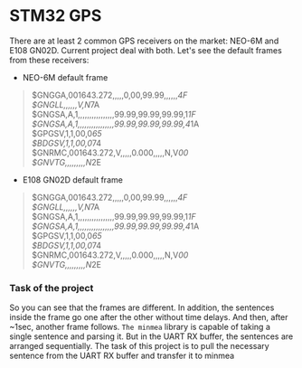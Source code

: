 # STM32 GPS
There are at least 2 common GPS receivers on the market: NEO-6M and E108 GN02D. Current project deal with both. Let's see the default frames from these receivers:
* NEO-6M default frame
> $GNGGA,001643.272,,,,,0,00,99.99,,,,,,*4F                                     
> $GNGLL,,,,,,V,N*7A                                                           
> $GNGSA,A,1,,,,,,,,,,,,,,,,99.99,99.99,99.99,1*1F                            
> $GNGSA,A,1,,,,,,,,,,,,,,,,99.99,99.99,99.99,4*1A                            
> $GPGSV,1,1,00,0*65                                                          
> $BDGSV,1,1,00,0*74                                                         
> $GNRMC,001643.272,V,,,,,0.000,,,,,N,V*00                                   
> $GNVTG,,,,,,,,,N*2E
* E108 GN02D default frame
> $GNGGA,001643.272,,,,,0,00,99.99,,,,,,*4F                                     
$GNGLL,,,,,,V,N*7A                                                           
$GNGSA,A,1,,,,,,,,,,,,,,,,99.99,99.99,99.99,1*1F                            
$GNGSA,A,1,,,,,,,,,,,,,,,,99.99,99.99,99.99,4*1A                            
$GPGSV,1,1,00,0*65                                                          
$BDGSV,1,1,00,0*74                                                         
$GNRMC,001643.272,V,,,,,0.000,,,,,N,V*00                                   
> $GNVTG,,,,,,,,,N*2E

### Task of the project
So you can see that the frames are different. In addition, the sentences inside the frame go one after the other without time delays. And then, after ~1sec, another frame follows.
``The minmea`` library is capable of taking a single sentence and parsing it. But in the UART RX buffer, the sentences are arranged sequentially.
The task of this project is to pull the necessary sentence from the UART RX buffer and transfer it to minmea 
